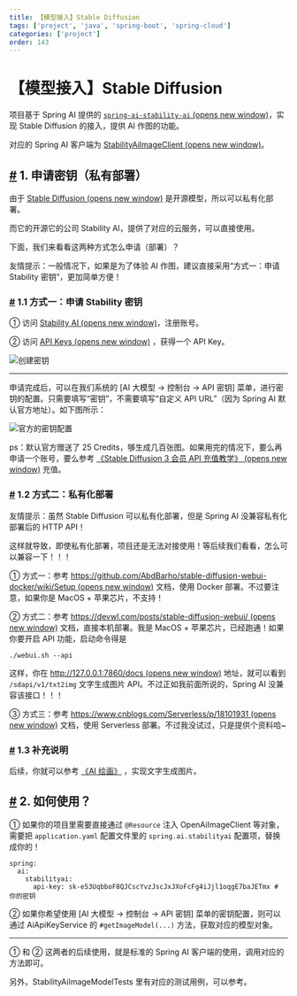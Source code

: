 ```yaml
---
title: 【模型接入】Stable Diffusion
tags: ['project', 'java', 'spring-boot', 'spring-cloud']
categories: ['project']
order: 143
---
```

# 【模型接入】Stable Diffusion

项目基于 Spring AI 提供的 [`spring-ai-stability-ai`  (opens new window)](https://github.com/spring-projects/spring-ai/tree/main/models/spring-ai-stability-ai)，实现 Stable Diffusion 的接入，提供 AI 作图的功能。

 对应的 Spring AI 客户端为 [StabilityAiImageClient  (opens new window)](https://docs.spring.io/spring-ai/reference/api/image/stabilityai-image.html)。

 ## [#](#_1-申请密钥-私有部署) 1. 申请密钥（私有部署）

 由于 [Stable Diffusion  (opens new window)](https://github.com/CompVis/stable-diffusion) 是开源模型，所以可以私有化部署。

 而它的开源它的公司 Stability AI，提供了对应的云服务，可以直接使用。

 下面，我们来看看这两种方式怎么申请（部署）？

 友情提示：一般情况下，如果是为了体验 AI 作图，建议直接采用“方式一：申请 Stability 密钥”，更加简单方便！

 ### [#](#_1-1-方式一-申请-stability-密钥) 1.1 方式一：申请 Stability 密钥

 ① 访问 [Stability AI  (opens new window)](https://stability.ai/)，注册账号。

 ② 访问 [API Keys  (opens new window)](https://platform.stability.ai/account/keys) ，获得一个 API Key。

 ![创建密钥](https://doc.iocoder.cn/img/AI%E6%89%8B%E5%86%8C/%E6%A8%A1%E5%9E%8B%E6%8E%A5%E5%85%A5/Stability-%E5%88%9B%E5%BB%BA%E5%AF%86%E9%92%A5.png)

 

---

 申请完成后，可以在我们系统的 [AI 大模型 -> 控制台 -> API 密钥] 菜单，进行密钥的配置。只需要填写“密钥”，不需要填写“自定义 API URL”（因为 Spring AI 默认官方地址）。如下图所示：

 ![官方的密钥配置](https://doc.iocoder.cn/img/AI%E6%89%8B%E5%86%8C/%E6%A8%A1%E5%9E%8B%E6%8E%A5%E5%85%A5/Stable-Diffusion-%E5%AE%98%E6%96%B9.png)

 ps：默认官方赠送了 25 Credits，够生成几百张图。如果用完的情况下，要么再申请一个账号，要么参考 [《Stable Diffusion 3 会员 API 充值教学》  (opens new window)](https://juejin.cn/post/7361762150010945570) 充值。

 ### [#](#_1-2-方式二-私有化部署) 1.2 方式二：私有化部署

 友情提示：虽然 Stable Diffusion 可以私有化部署，但是 Spring AI 没兼容私有化部署后的 HTTP API！

 这样就导致，即使私有化部署，项目还是无法对接使用！等后续我们看看，怎么可以兼容一下！！！

 ① 方式一：参考 [https://github.com/AbdBarho/stable-diffusion-webui-docker/wiki/Setup  (opens new window)](https://github.com/AbdBarho/stable-diffusion-webui-docker/wiki/Setup) 文档，使用 Docker 部署。不过要注意，如果你是 MacOS + 苹果芯片，不支持！

 ② 方式二：参考 [https://devwl.com/posts/stable-diffusion-webui/  (opens new window)](https://devwl.com/posts/stable-diffusion-webui/) 文档，直接本机部署。我是 MacOS + 苹果芯片，已经跑通！如果你要开启 API 功能，启动命令得是

 
```
./webui.sh --api

```
这样，你在 [http://127.0.0.1:7860/docs  (opens new window)](http://127.0.0.1:7860/docs) 地址，就可以看到 `/sdapi/v1/txt2img` 文字生成图片 API。不过正如我前面所说的，Spring AI 没兼容该接口！！！

 ③ 方式三：参考 [https://www.cnblogs.com/Serverless/p/18101931  (opens new window)](https://www.cnblogs.com/Serverless/p/18101931) 文档，使用 Serverless 部署。不过我没试过，只是提供个资料哈~

 ### [#](#_1-3-补充说明) 1.3 补充说明

 后续，你就可以参考 [《AI 绘画》](/ai/image/) ，实现文字生成图片。

 ## [#](#_2-如何使用) 2. 如何使用？

 ① 如果你的项目里需要直接通过 `@Resource` 注入 OpenAiImageClient 等对象，需要把 `application.yaml` 配置文件里的 `spring.ai.stabilityai` 配置项，替换成你的！

 
```
spring:
  ai:
    stabilityai:
      api-key: sk-e53UqbboF8QJCscYvzJscJxJXoFcFg4iJjl1oqgE7baJETmx # 你的密钥

```
② 如果你希望使用 [AI 大模型 -> 控制台 -> API 密钥] 菜单的密钥配置，则可以通过 AiApiKeyService 的 `#getImageModel(...)` 方法，获取对应的模型对象。

 

---

 ① 和 ② 这两者的后续使用，就是标准的 Spring AI 客户端的使用，调用对应的方法即可。

 另外，StabilityAiImageModelTests 里有对应的测试用例，可以参考。

